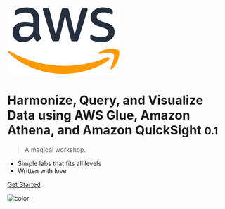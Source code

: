 ![logo](_media/logo256.png)

# Harmonize, Query, and Visualize Data using AWS Glue, Amazon Athena, and Amazon QuickSight <small>0.1</small>

> A magical workshop.

- Simple labs that fits all levels
- Written with love

[Get Started](init.md)

<!-- background color -->

![color](#ffffff)